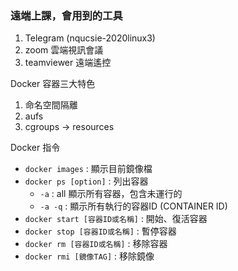 ### 遠端上課，會用到的工具
1. Telegram (nqucsie-2020linux3)
2. zoom 雲端視訊會議
3. teamviewer 遠端遙控

Docker 容器三大特色
1. 命名空間隔離
2. aufs
3. cgroups -> resources

Docker 指令
* `docker images` : 顯示目前鏡像檔
* `docker ps [option]` : 列出容器
  * `-a` : all 顯示所有容器，包含未運行的
  * `-a -q` : 顯示所有執行的容器ID (CONTAINER ID)
* `docker start [容器ID或名稱]` : 開始、復活容器
* `docker stop [容器ID或名稱]` : 暫停容器
* `docker rm [容器ID或名稱]` : 移除容器
* `docker rmi [鏡像TAG]` : 移除鏡像
